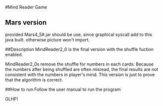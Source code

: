 #Mind Reader Game


## Mars version
provided Mars4_5#.jar should be use, since graphical syscall add to this java built.
otherwise picture won't import.

##Description
MindReader2_0 is the final version with the shuffle fuction enabled.

MindReader2_0s remove the shuffle for numbers in each cards:
Because the numbers after being shuffled are often misread, the final results are not consistent with the numbers in player's mind. This version is just to prove that the algorithm is correct.

##How to run
Follow the user manual to run the program

GLHF!
